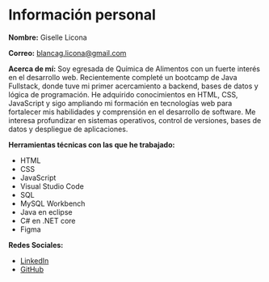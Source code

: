 # Información personal

**Nombre:** Giselle Licona

**Correo:** blancag.licona@gmail.com

**Acerca de mí:** Soy egresada de Química de Alimentos con un fuerte interés en el desarrollo web. Recientemente completé un
bootcamp de Java Fullstack, donde tuve mi primer acercamiento a backend, bases de datos y lógica de
programación. He adquirido conocimientos en HTML, CSS, JavaScript y sigo ampliando mi formación en
tecnologías web para fortalecer mis habilidades y comprensión en el desarrollo de software. Me interesa
profundizar en sistemas operativos, control de versiones, bases de datos y despliegue de aplicaciones.

**Herramientas técnicas con las que he trabajado:** 
- HTML
- CSS
- JavaScript
- Visual Studio Code
- SQL
- MySQL Workbench
- Java en eclipse
- C# en .NET core
- Figma


**Redes Sociales:**
- [LinkedIn](https://www.linkedin.com/in/blanca-giselle-licona-aguilar) 
- [GitHub](https://github.com/Blangis)